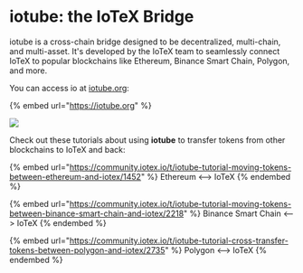 # iotube: the IoTeX Bridge

iotube is a cross-chain bridge designed to be decentralized, multi-chain, and multi-asset. It's developed by the IoTeX team to seamlessly connect IoTeX to popular blockchains like Ethereum, Binance Smart Chain, Polygon, and more.&#x20;

You can access io at [iotube.org](https://iotube.org):

{% embed url="https://iotube.org" %}

![](<../../.gitbook/assets/image (62).png>)

Check out these tutorials about using **iotube** to transfer tokens from other blockchains to IoTeX and back:

{% embed url="https://community.iotex.io/t/iotube-tutorial-moving-tokens-between-ethereum-and-iotex/1452" %}
Ethereum <--> IoTeX
{% endembed %}

{% embed url="https://community.iotex.io/t/iotube-tutorial-moving-tokens-between-binance-smart-chain-and-iotex/2218" %}
Binance Smart Chain <--> IoTeX
{% endembed %}

{% embed url="https://community.iotex.io/t/iotube-tutorial-cross-transfer-tokens-between-polygon-and-iotex/2735" %}
Polygon <--> IoTeX
{% endembed %}
